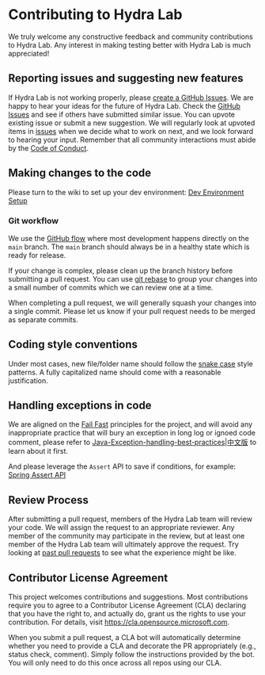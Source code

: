 # Contributing to Hydra Lab

We truly welcome any constructive feedback and community contributions to Hydra Lab.
Any interest in making testing better with Hydra Lab is much appreciated!

## Reporting issues and suggesting new features

If Hydra Lab is not working properly, please [create a GitHub Issues](https://github.com/microsoft/HydraLab/issues/new). 
We are happy to hear your ideas for the future of Hydra Lab. Check the [GitHub Issues](https://github.com/microsoft/HydraLab/issues) and see if others have submitted similar issue. You can upvote existing issue or submit a new suggestion.
We will regularly look at upvoted items in [issues](https://github.com/microsoft/HydraLab/issues) when we decide what to work on next, and we look forward to hearing your input. Remember that all community interactions must abide by the [Code of Conduct](https://github.com/microsoft/Hydra-Lab/blob/main/CODE_OF_CONDUCT.md).

## Making changes to the code

Please turn to the wiki to set up your dev environment: [Dev Environment Setup](https://github.com/microsoft/HydraLab/wiki/Dev-Environment-Setup)

### Git workflow

We use the [GitHub flow](https://guides.github.com/introduction/flow/) where most
development happens directly on the `main` branch. The `main` branch should always be in a
healthy state which is ready for release.

If your change is complex, please clean up the branch history before submitting a pull request.
You can use [git rebase](https://docs.microsoft.com/en-us/azure/devops/repos/git/rebase#squash-local-commits)
to group your changes into a small number of commits which we can review one at a time.

When completing a pull request, we will generally squash your changes into a single commit. Please
let us know if your pull request needs to be merged as separate commits.

## Coding style conventions

Under most cases, new file/folder name should follow the [snake case](https://en.wikipedia.org/wiki/Snake_case) style patterns. A fully capitalized name should come with a reasonable justification.

## Handling exceptions in code

We are aligned on the [Fail Fast](https://www.techtarget.com/whatis/definition/fail-fast) principles for the project, and will avoid any inappropriate practice that will bury an exception in long log or ignoed code comment, please refer to [Java-Exception-handling-best-practices](https://www.theserverside.com/blog/Coffee-Talk-Java-News-Stories-and-Opinions/Java-Exception-handling-best-practices)|[中文版](https://xie.infoq.cn/article/e1acf36fa0655c321f673c230) to learn about it first.

And please leverage the `Assert` API to save if conditions, for example: [Spring Assert API](https://docs.spring.io/spring-framework/docs/current/javadoc-api/org/springframework/util/Assert.html)

## Review Process

After submitting a pull request, members of the Hydra Lab team will review your code. We will assign the request to an appropriate reviewer. Any member of the community may participate in the review, but at least one member of the Hydra Lab team will ultimately approve the request.
Try looking at [past pull requests](https://github.com/microsoft/HydraLab/pulls?q=is%3Apr+is%3Aclosed) to see what the experience might be like.

## Contributor License Agreement

This project welcomes contributions and suggestions.  Most contributions require you to agree to a
Contributor License Agreement (CLA) declaring that you have the right to, and actually do, grant us
the rights to use your contribution. For details, visit https://cla.opensource.microsoft.com.

When you submit a pull request, a CLA bot will automatically determine whether you need to provide
a CLA and decorate the PR appropriately (e.g., status check, comment). Simply follow the instructions
provided by the bot. You will only need to do this once across all repos using our CLA.
